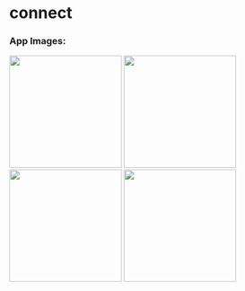 # connect
<h3>App Images: </h3>

<img src="https://user-images.githubusercontent.com/85278795/225932145-ba1690f1-13a1-4554-8e8f-cc9a83a59935.jpeg" width="200px">

<img src="https://user-images.githubusercontent.com/85278795/225932241-00288ba5-71fe-41aa-9714-18198b689da7.jpeg" width="200px">

<img src="https://user-images.githubusercontent.com/85278795/225932293-d02f55e7-9709-49ea-aed1-05649dbeb03c.jpeg" width="200px">

<img src="https://user-images.githubusercontent.com/85278795/225932339-0b2c76b6-638b-4937-b401-16f1763e1a02.jpeg" width="200px">

